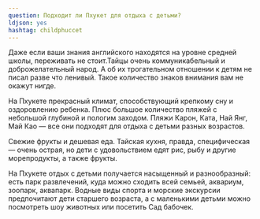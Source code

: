```yaml
---
question: Подходит ли Пхукет для отдыха с детьми?
ldjson: yes
hashtag: childphuccet
---
```


Даже если ваши знания английского находятся на уровне средней школы, переживать не стоит.Тайцы очень коммуникабельный и доброжелательный народ. А об их трогательном отношении к детям не писал разве что ленивый. Такое количество знаков внимания вам не окажут нигде.

На Пхукете прекрасный климат, способствующий крепкому сну и оздоровлению ребенка. Плюс большое количество пляжей с небольшой глубиной и пологим заходом. Пляжи Карон, Ката, Най Янг, Май Као — все они подходят для отдыха с детьми разных возрастов.

Свежие фрукты и дешевая еда. Тайская кухня, правда, специфическая — очень острая, но дети с удовольствием едят рис, рыбу и другие морепродукты, а также фрукты.

На Пхукете отдых с детьми получается насыщенный и разнообразный: есть парк развлечений, куда можно сходить всей семьей, аквариум, зоопарк, аквапарк. Водные виды спорта и морские экскурсии предпочитают дети старшего возраста, а с маленькими детьми можно посмотреть шоу животных или посетить Сад бабочек.
